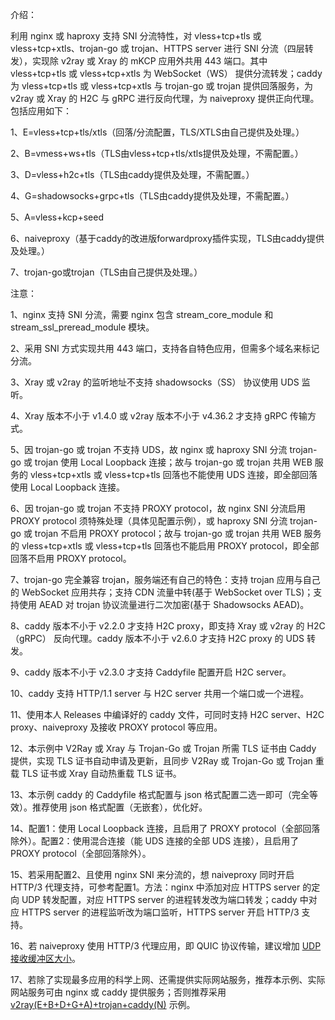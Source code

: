 介绍：

利用 nginx 或 haproxy 支持 SNI 分流特性，对 vless+tcp+tls 或 vless+tcp+xtls、trojan-go 或 trojan、HTTPS server 进行 SNI 分流（四层转发），实现除 v2ray 或 Xray 的 mKCP 应用外共用 443 端口。其中 vless+tcp+tls 或 vless+tcp+xtls 为 WebSocket（WS） 提供分流转发；caddy 为 vless+tcp+tls 或 vless+tcp+xtls 与 trojan-go 或 trojan 提供回落服务，为 v2ray 或 Xray 的 H2C 与 gRPC 进行反向代理，为 naiveproxy 提供正向代理。包括应用如下：

1、E=vless+tcp+tls/xtls（回落/分流配置，TLS/XTLS由自己提供及处理。）

2、B=vmess+ws+tls（TLS由vless+tcp+tls/xtls提供及处理，不需配置。）

3、D=vless+h2c+tls（TLS由caddy提供及处理，不需配置。）

4、G=shadowsocks+grpc+tls（TLS由caddy提供及处理，不需配置。）

5、A=vless+kcp+seed

6、naiveproxy（基于caddy的改进版forwardproxy插件实现，TLS由caddy提供及处理。）

7、trojan-go或trojan（TLS由自己提供及处理。）

注意：

1、nginx 支持 SNI 分流，需要 nginx 包含 stream_core_module 和 stream_ssl_preread_module 模块。

2、采用 SNI 方式实现共用 443 端口，支持各自特色应用，但需多个域名来标记分流。

3、Xray 或 v2ray 的监听地址不支持 shadowsocks（SS） 协议使用 UDS 监听。

4、Xray 版本不小于 v1.4.0 或 v2ray 版本不小于 v4.36.2 才支持 gRPC 传输方式。

5、因 trojan-go 或 trojan 不支持 UDS，故 nginx 或 haproxy SNI 分流 trojan-go 或 trojan 使用 Local Loopback 连接；故与 trojan-go 或 trojan 共用 WEB 服务的 vless+tcp+xtls 或 vless+tcp+tls 回落也不能使用 UDS 连接，即全部回落使用 Local Loopback 连接。

6、因 trojan-go 或 trojan 不支持 PROXY protocol，故 nginx SNI 分流启用 PROXY protocol 须特殊处理（具体见配置示例），或 haproxy SNI 分流 trojan-go 或 trojan 不启用 PROXY protocol；故与 trojan-go 或 trojan 共用 WEB 服务的 vless+tcp+xtls 或 vless+tcp+tls 回落也不能启用 PROXY protocol，即全部回落不启用 PROXY protocol。

7、trojan-go 完全兼容 trojan，服务端还有自己的特色：支持 trojan 应用与自己的 WebSocket 应用共存；支持 CDN 流量中转(基于 WebSocket over TLS)；支持使用 AEAD 对 trojan 协议流量进行二次加密(基于 Shadowsocks AEAD)。

8、caddy 版本不小于 v2.2.0 才支持 H2C proxy，即支持 Xray 或 v2ray 的 H2C（gRPC） 反向代理。caddy 版本不小于 v2.6.0 才支持 H2C proxy 的 UDS 转发。

9、caddy 版本不小于 v2.3.0 才支持 Caddyfile 配置开启 H2C server。

10、caddy 支持 HTTP/1.1 server 与 H2C server 共用一个端口或一个进程。

11、使用本人 Releases 中编译好的 caddy 文件，可同时支持 H2C server、H2C proxy、naiveproxy 及接收 PROXY protocol 等应用。

12、本示例中 V2Ray 或 Xray 与 Trojan-Go 或 Trojan 所需 TLS 证书由 Caddy 提供，实现 TLS 证书自动申请及更新，且同步 V2Ray 或 Trojan-Go 或 Trojan 重载 TLS 证书或 Xray 自动热重载 TLS 证书。

13、本示例 caddy 的 Caddyfile 格式配置与 json 格式配置二选一即可（完全等效）。推荐使用 json 格式配置（无嵌套），优化好。

14、配置1：使用 Local Loopback 连接，且启用了 PROXY protocol（全部回落除外）。配置2：使用混合连接（能 UDS 连接的全部 UDS 连接），且启用了 PROXY protocol（全部回落除外）。

15、若采用配置2、且使用 nginx SNI 来分流的，想 naiveproxy 同时开启 HTTP/3 代理支持，可参考配置1。方法：nginx 中添加对应 HTTPS server 的定向 UDP 转发配置，对应 HTTPS server 的进程转发改为端口转发；caddy 中对应 HTTPS server 的进程监听改为端口监听，HTTPS server 开启 HTTP/3 支持。

16、若 naiveproxy 使用 HTTP/3 代理应用，即 QUIC 协议传输，建议增加 [UDP 接收缓冲区大小](https://github.com/lucas-clemente/quic-go/wiki/UDP-Receive-Buffer-Size)。

17、若除了实现最多应用的科学上网、还需提供实际网站服务，推荐本示例、实际网站服务可由 nginx 或 caddy 提供服务；否则推荐采用 [v2ray(E+B+D+G+A)+trojan+caddy(N)](https://github.com/lxhao61/integrated-examples/tree/main/v2ray(E%2BB%2BD%2BG%2BA)%2Btrojan%2Bcaddy(N)) 示例。
